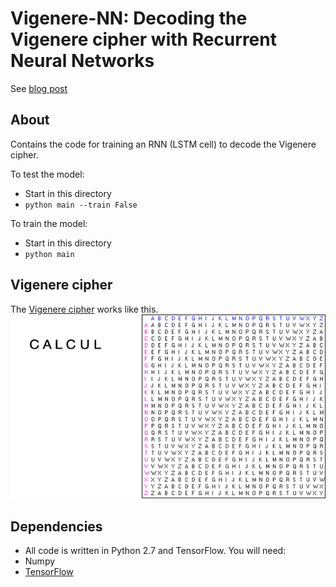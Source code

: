 Vigenere-NN: Decoding the Vigenere cipher with Recurrent Neural Networks
=======
See [blog post](https://greydanus.github.io/2017/01/07/enigma-rnn/)

About
--------
Contains the code for training an RNN (LSTM cell) to decode the Vigenere cipher.

To test the model:
* Start in this directory
* `python main --train False`

To train the model:
* Start in this directory
* `python main`

Vigenere cipher
--------
The [Vigenere cipher](https://en.wikipedia.org/wiki/Vigen%C3%A8re_cipher) works like this.
![Vigenere cipher](../static/vigenere.gif?raw=true)

Dependencies
--------
* All code is written in Python 2.7 and TensorFlow. You will need:
 * Numpy
 * [TensorFlow](https://www.tensorflow.org/versions/master/get_started/os_setup.html#pip_install)
